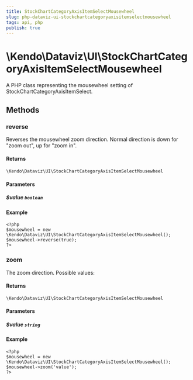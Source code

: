 ```yaml
---
title: StockChartCategoryAxisItemSelectMousewheel
slug: php-dataviz-ui-stockchartcategoryaxisitemselectmousewheel
tags: api, php
publish: true
---
```


# \Kendo\Dataviz\UI\StockChartCategoryAxisItemSelectMousewheel

A PHP class representing the mousewheel setting of StockChartCategoryAxisItemSelect.


## Methods

### reverse
Reverses the mousewheel zoom direction.
Normal direction is down for "zoom out", up for "zoom in".

#### Returns
`\Kendo\Dataviz\UI\StockChartCategoryAxisItemSelectMousewheel`

#### Parameters

##### $value `boolean`



#### Example 
    <?php
    $mousewheel = new \Kendo\Dataviz\UI\StockChartCategoryAxisItemSelectMousewheel();
    $mousewheel->reverse(true);
    ?>

### zoom
The zoom direction. Possible values:

#### Returns
`\Kendo\Dataviz\UI\StockChartCategoryAxisItemSelectMousewheel`

#### Parameters

##### $value `string`



#### Example 
    <?php
    $mousewheel = new \Kendo\Dataviz\UI\StockChartCategoryAxisItemSelectMousewheel();
    $mousewheel->zoom('value');
    ?>

